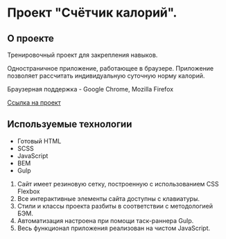 # Проект "Счётчик калорий".

## О проекте
Тренировочный проект для закрепления навыков.

Одностраничное приложение, работающее в браузере. Приложение позволяет рассчитать индивидуальную суточную норму калорий.

Браузерная поддержка - Google Chrome, Mozilla Firefox

[Ссылка на проект](https://pavel-niukalo.github.io/calories/)

## Используемые технологии
* Готовый HTML
* SCSS
* JavaScript
* BEM
* Gulp

1. Сайт имеет резиновую сетку, построенную с использованием CSS Flexbox
2. Все интерактивные элементы сайта доступны с клавиатуры.
3. Стили и классы проекта разбиты в соответствии с методологией БЭМ.
4. Автоматизация настроена при помощи таск-раннера Gulp.
5. Весь функционал приложения реализован на чистом JavaScript.
